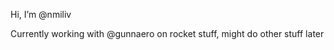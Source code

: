 Hi, I’m @nmiliv <br>

Currently working with @gunnaero on rocket stuff, might do other stuff later

<!---
nmiliv/nmiliv is a ✨ special ✨ repository because its `README.md` (this file) appears on your GitHub profile.
You can click the Preview link to take a look at your changes.
--->
